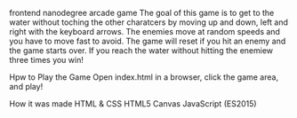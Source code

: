 frontend nanodegree arcade game
The goal of this game is to get to the water without toching the other charatcers by moving up and down, left and right with the keyboard arrows. The enemies move at random speeds and you have to move fast to avoid. The game will reset if you hit an enemy and the game starts over. If you reach the water without hitting the enemiew three times you win!

Hpw to Play the Game
Open index.html in a browser, click the game area, and play!

How it was made
HTML & CSS
HTML5 Canvas
JavaScript (ES2015)



